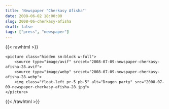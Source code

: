 ```yaml
---
title: 'Newspaper "Cherkasy Afisha"'
date: 2008-06-02 18:00:00
slug: 2008-06-cherkasy-afisha
draft: false
tags: ["press", "newspaper"]
---
```


{{< rawhtml >}}

    <picture class="hidden sm:block w-full">
        <source type="image/avif" srcset="2008-07-09-newspaper-cherkasy-afisha-28.avif">
        <source type="image/webp" srcset="2008-07-09-newspaper-cherkasy-afisha-28.webp">
        <img class="float-left pr-5 pb-5" alt="Dragon party" src="2008-07-09-newspaper-cherkasy-afisha-28.jpg">
    </picture>

{{< /rawhtml >}}